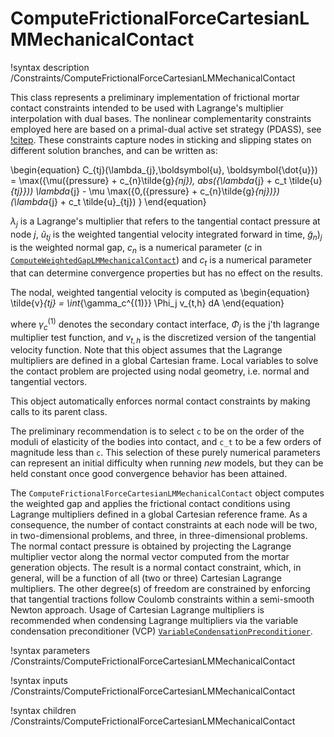 # ComputeFrictionalForceCartesianLMMechanicalContact

!syntax description /Constraints/ComputeFrictionalForceCartesianLMMechanicalContact


This class represents a preliminary implementation of frictional mortar contact constraints intended to be used with Lagrange's multiplier interpolation with dual bases. The nonlinear complementarity constraints employed here are based on a primal-dual active set strategy (PDASS), see [!citep](gitterle2010finite). These constraints capture nodes in sticking and slipping states on different solution branches, and can be written as:

\begin{equation}
C_{tj}(\lambda_{j},\boldsymbol{u}, \boldsymbol{\dot{u}}) = \max({\mu({pressure} + c_{n}\tilde{g}_{nj}),  abs({\lambda_{j} + c_t \tilde{u}_{tj}}))  \lambda_{j} - \mu \max({0,({pressure} + c_{n}\tilde{g}_{nj})}) (\lambda_{j} + c_t \tilde{u}_{tj})
}
\end{equation}

$\lambda_{j}$ is a Lagrange's multiplier that refers to the tangential contact pressure at node $j$, $\tilde{u}_{tj}$ is the weighted tangential velocity integrated forward in time, $\tilde{g}_n)_j$ is the weighted normal gap, $c_{n}$ is a numerical parameter ($c$ in [`ComputeWeightedGapLMMechanicalContact`](/ComputeWeightedGapLMMechanicalContact.md)) and $c_{t}$ is a numerical parameter that can determine convergence properties but has no effect on the results.

The nodal, weighted tangential velocity is computed as
\begin{equation}
\tilde{v}_{tj} = \int_{\gamma_c^{(1)}} \Phi_j v_{t,h} dA
\end{equation}

where $\gamma_c^{(1)}$ denotes the secondary contact interface, $\Phi_j$ is the
j'th lagrange multiplier test function, and $v_{t,h}$ is the discretized version
of the tangential velocity function. Note that this object assumes that the Lagrange multipliers are defined in a global Cartesian frame.
Local variables to solve the contact problem are projected using nodal geometry, i.e. normal and tangential vectors.

This object automatically enforces normal contact constraints by making calls to its parent class.

The preliminary recommendation is to select  `c` to be on the order of the moduli of elasticity of the bodies into contact, and `c_t` to be a few orders of magnitude less than `c`. This selection of these purely numerical parameters can represent an initial difficulty when running *new* models, but they can be held constant once good convergence behavior has been attained.

The `ComputeFrictionalForceCartesianLMMechanicalContact` object computes the weighted gap and
applies the frictional contact conditions using Lagrange multipliers defined in a global Cartesian reference frame.
As a consequence, the number of contact constraints at each node will be two, in two-dimensional problems,
and three, in three-dimensional problems. The normal contact pressure is obtained by projecting the Lagrange
multiplier vector along the normal vector computed from the mortar generation objects. The result is a normal
contact constraint, which, in general, will be a function of all (two or three) Cartesian Lagrange multipliers.
The other degree(s) of freedom are constrained by
enforcing that tangential tractions follow Coulomb constraints within a semi-smooth Newton approach. Usage of
Cartesian Lagrange multipliers is recommended when condensing Lagrange multipliers via the variable condensation preconditioner
(VCP) [`VariableCondensationPreconditioner`](/VariableCondensationPreconditioner.md).


!syntax parameters /Constraints/ComputeFrictionalForceCartesianLMMechanicalContact

!syntax inputs /Constraints/ComputeFrictionalForceCartesianLMMechanicalContact

!syntax children /Constraints/ComputeFrictionalForceCartesianLMMechanicalContact
